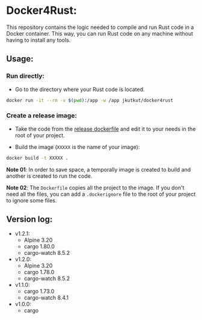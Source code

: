 # Docker4Rust:

This repository contains the logic needed to compile and run Rust code in a Docker container. This way, you can run Rust code on any machine without having to install any tools.

## Usage:

### Run directly:
- Go to the directory where your Rust code is located.

```bash
docker run -it --rm -v $(pwd):/app -w /app jkutkut/docker4rust
```

### Create a release image:
- Take the code from the [release dockerfile](./release/Dockerfile) and edit it to your needs in the root of your project.

- Build the image (`XXXXX` is the name of your image):
```bash
docker build -t XXXXX .
```

**Note 01**: In order to save space, a temporally image is created to build and another is created to run the code.

**Note 02**: The `Dockerfile` copies all the project to the image. If you don't need all the files, you can add a `.dockerignore` file to the root of your project to ignore some files.

## Version log:
- v1.2.1:
    - Alpine 3.20
    - cargo 1.80.0
    - cargo-watch 8.5.2
- v1.2.0:
    - Alpine 3.20
    - cargo 1.78.0
    - cargo-watch 8.5.2
- v1.1.0:
    - cargo 1.73.0
    - cargo-watch 8.4.1
- v1.0.0:
    - cargo
